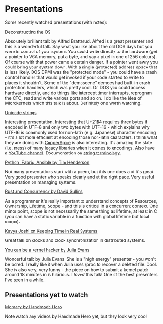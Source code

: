 # Presentations

Some recently watched presentations (with notes):

[Deconstructing the OS](https://www.youtube.com/watch?v=h7D88U-5pKc)

Absolutely brilliant talk by Alfred Bratterud. Alfred is a great
presenter and this is a wonderful talk. Say what you like about the
old DOS days but you _were_ in control of your system. You could write
directly to the hardware (get a pointer to VGA memory, put a byte, and
yay a pixel in one of 256 colours). Of course with that power came a
certain danger. If a pointer went awry you could bring your system
down. With a single (protected) address space that is less likely. DOS
DPMI was the "protected mode" - you could have a crash control handler
that would get invoked if your code started to write to places it
shouldn't. Some of the "demoscene" demoes had built-in crash
protection handlers, which was pretty cool. On DOS you could access
hardware directly, and do things like intercept timer interrupts,
reprogram the CTC, read and write various ports and so on. I do like
the idea of Microkernels which this talk is about. Definitely one
worth watching.
  
[Unicode strings](https://www.youtube.com/watch?v=ysh2B6ZgNXk)

Interesting presentation. Interesting that U+21B4 requires three bytes
if encoded in UTF-8 and only two bytes with UTF-16 - which explains
why UTF-16 is commonly used for non-latin (e.g. Japanese) character
encoding - it's a lot more efficient at encoding those non-latin
characters. I think what they are doing with
[CopperSpice](http://www.copperspice.com/index.html) is also
interesting. It's amazing the state (i.e. mess) of many legacy
libraries when it comes to encodings. Also have a [YouTube
channel](https://www.youtube.com/copperspice). Documentation on
[string
terminology](http://www.copperspice.com/docs/cs_string/overview_terminology.html).

[Python, Fabric, Ansible by Tim
  Henderson](https://www.youtube.com/watch?v=4qav2EuXsGU) 
  
Not many presentations start with a poem, but this one does and it's
great. Very good presenter who speaks clearly and at the right
pace. Very useful presentation on managing systems.

[Rust and Concurrency by David
  Sullins](https://www.youtube.com/watch?v=oIikwmeGVYY)
  
As a programmer it's really important to understand concepts of
Resources, Ownership, Lifetime, Scope - and this is critical in a
concurrent context. One minor point, scope is not necessarily the same
thing as lifetime, at least in C (you can have a static variable in a
function with global lifetime but local scope).

[Kavya Joshi on Keeping Time in Real
  Systems](https://youtu.be/BRvj8PykSc4) 
  
Great talk on clocks and clock synchronization in distributed systems.
  
[You can be a kernel hacker by Julia
  Evans](https://www.youtube.com/watch?v=0IQlpFWTFbM) 
  
Wonderful talk by Julia Evans. She is a "high energy" presenter - you
won't be bored. I really like it when Julia uses /proc to recover a
deleted file. Cool. She is also very, very funny - the piece on how to
submit a kernel patch around 18 minutes in is hilarious. I _loved_
this talk! One of the best presenters I've seen in a while.

## Presentations yet to watch

[Memory by Handmade
Hero](https://www.youtube.com/watch?v=MvDUe2evkHg&list=PLEMXAbCVnmY6Azbmzj3BiC3QRYHE9QoG7)

Note watch any videos by Handmade Hero yet, but they look very cool.


